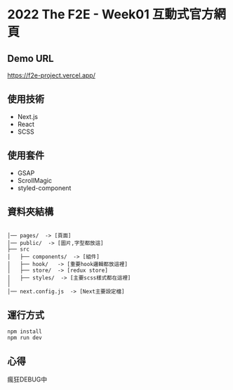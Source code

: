 # 2022 The F2E - Week01 互動式官方網頁

## Demo URL

https://f2e-project.vercel.app/

## 使用技術

- Next.js
- React
- SCSS

## 使用套件

- GSAP
- ScrollMagic
- styled-component

## 資料夾結構

```

│── pages/  -> [頁面]
│── public/  -> [圖片,字型都放這]
├── src
│   ├── components/  -> [組件]
│   ├── hook/   -> [重要hook邏輯都放這裡]
│   ├── store/  -> [redux store]
│   ├── styles/  -> [主要scss樣式都在這裡]
│
│── next.config.js  -> [Next主要設定檔]

```

## 運行方式

```
npm install
npm run dev  
```

## 心得

瘋狂DEBUG中
